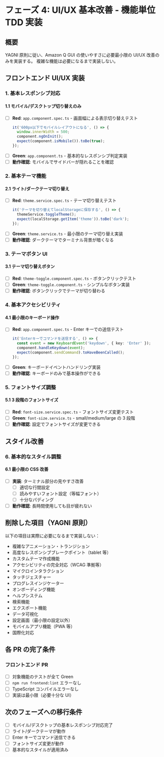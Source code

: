 # フェーズ 4: UI/UX 基本改善 - 機能単位 TDD 実装

## 概要

YAGNI 原則に従い、Amazon Q GUI の使いやすさに必要最小限の UI/UX 改善のみを実装する。
複雑な機能は必要になるまで実装しない。

## フロントエンド UI/UX 実装

### 1. 基本レスポンシブ対応

#### 1.1 モバイル/デスクトップ切り替えのみ

- [ ] **Red**: `app.component.spec.ts` - 画面幅による表示切り替えテスト
  ```typescript
  it('600px以下でモバイルレイアウトになる', () => {
    window.innerWidth = 500;
    component.ngOnInit();
    expect(component.isMobile()).toBe(true);
  });
  ```
- [ ] **Green**: `app.component.ts` - 基本的なレスポンシブ判定実装
- [ ] **動作確認**: モバイルでサイドバーが隠れることを確認

### 2. 基本テーマ機能

#### 2.1 ライト/ダークテーマ切り替え

- [ ] **Red**: `theme.service.spec.ts` - テーマ切り替えテスト
  ```typescript
  it('テーマを切り替えてlocalStorageに保存する', () => {
    themeService.toggleTheme();
    expect(localStorage.getItem('theme')).toBe('dark');
  });
  ```
- [ ] **Green**: `theme.service.ts` - 最小限のテーマ切り替え実装
- [ ] **動作確認**: ダークテーマでターミナル背景が暗くなる

### 3. テーマボタン UI

#### 3.1 テーマ切り替えボタン

- [ ] **Red**: `theme-toggle.component.spec.ts` - ボタンクリックテスト
- [ ] **Green**: `theme-toggle.component.ts` - シンプルなボタン実装
- [ ] **動作確認**: ボタンクリックでテーマが切り替わる

### 4. 基本アクセシビリティ

#### 4.1 最小限のキーボード操作

- [ ] **Red**: `app.component.spec.ts` - Enter キーでの送信テスト
  ```typescript
  it('Enterキーでコマンドを送信する', () => {
    const event = new KeyboardEvent('keydown', { key: 'Enter' });
    component.handleKeydown(event);
    expect(component.sendCommand).toHaveBeenCalled();
  });
  ```
- [ ] **Green**: キーボードイベントハンドリング実装
- [ ] **動作確認**: キーボードのみで基本操作ができる

### 5. フォントサイズ調整

#### 5.1 3 段階のフォントサイズ

- [ ] **Red**: `font-size.service.spec.ts` - フォントサイズ変更テスト
- [ ] **Green**: `font-size.service.ts` - small/medium/large の 3 段階
- [ ] **動作確認**: 設定でフォントサイズが変更できる

## スタイル改善

### 6. 基本的なスタイル調整

#### 6.1 最小限の CSS 改善

- [ ] **実装**: ターミナル部分の見やすさ改善
  - [ ] 適切な行間設定
  - [ ] 読みやすいフォント設定（等幅フォント）
  - [ ] 十分なパディング
- [ ] **動作確認**: 長時間使用しても目が疲れない

## 削除した項目（YAGNI 原則）

以下の項目は実際に必要になるまで実装しない：

- 複雑なアニメーション・トランジション
- 高度なレスポンシブブレークポイント（tablet 等）
- カスタムテーマ作成機能
- アクセシビリティの完全対応（WCAG 準拠等）
- マイクロインタラクション
- タッチジェスチャー
- プログレスインジケーター
- オンボーディング機能
- ヘルプシステム
- 検索機能
- エクスポート機能
- データ可視化
- 設定画面（最小限の設定以外）
- モバイルアプリ機能（PWA 等）
- 国際化対応

## 各 PR の完了条件

### フロントエンド PR

- [ ] 対象機能のテストが全て Green
- [ ] `npm run frontend:lint` エラーなし
- [ ] TypeScript コンパイルエラーなし
- [ ] 実装は最小限（必要十分な UI）

## 次のフェーズへの移行条件

- [ ] モバイル/デスクトップの基本レスポンシブ対応完了
- [ ] ライト/ダークテーマが動作
- [ ] Enter キーでコマンド送信できる
- [ ] フォントサイズ変更が動作
- [ ] 基本的なスタイルが適用済み
